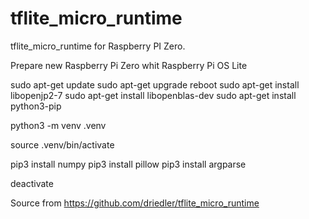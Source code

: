 # tflite_micro_runtime
tflite_micro_runtime
for Raspberry PI Zero.

Prepare new Raspberry Pi Zero whit Raspberry Pi OS Lite

sudo apt-get update
sudo apt-get upgrade
reboot
sudo apt-get install libopenjp2-7
sudo apt-get install libopenblas-dev
sudo apt-get install python3-pip

python3 -m venv .venv

source .venv/bin/activate

pip3 install numpy
pip3 install pillow
pip3 install argparse

deactivate

Source from https://github.com/driedler/tflite_micro_runtime
